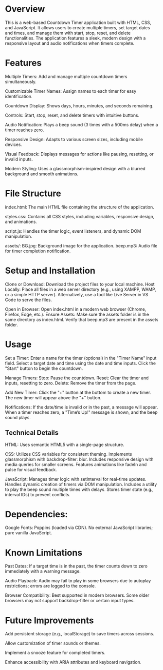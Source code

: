 # Overview

This is a web-based Countdown Timer application built with HTML, CSS, and JavaScript. It allows users to create multiple timers, set target dates and times, and manage them with start, 
stop, reset, and delete functionalities. The application features a sleek, modern design with a responsive layout and audio notifications when timers complete.

# Features

Multiple Timers: Add and manage multiple countdown timers simultaneously.

Customizable Timer Names: Assign names to each timer for easy identification.

Countdown Display: Shows days, hours, minutes, and seconds remaining.

Controls: Start, stop, reset, and delete timers with intuitive buttons.

Audio Notification: Plays a beep sound (3 times with a 500ms delay) when a timer reaches zero.

Responsive Design: Adapts to various screen sizes, including mobile devices.

Visual Feedback: Displays messages for actions like pausing, resetting, or invalid inputs.

Modern Styling: Uses a glassmorphism-inspired design with a blurred background and smooth animations.

# File Structure

index.html: The main HTML file containing the structure of the application.

styles.css: Contains all CSS styles, including variables, responsive design, and animations.

script.js: Handles the timer logic, event listeners, and dynamic DOM manipulation.

assets/:
BG.jpg: Background image for the application.
beep.mp3: Audio file for timer completion notification.



# Setup and Installation

Clone or Download: Download the project files to your local machine.
Host Locally:
Place all files in a web server directory (e.g., using XAMPP, WAMP, or a simple HTTP server).
Alternatively, use a tool like Live Server in VS Code to serve the files.


Open in Browser: Open index.html in a modern web browser (Chrome, Firefox, Edge, etc.).
Ensure Assets:
Make sure the assets folder is in the same directory as index.html.
Verify that beep.mp3 are present in the assets folder.



# Usage

Set a Timer:
Enter a name for the timer (optional) in the "Timer Name" input field.
Select a target date and time using the date and time inputs.
Click the "Start" button to begin the countdown.


Manage Timers:
Stop: Pause the countdown.
Reset: Clear the timer and inputs, resetting to zero.
Delete: Remove the timer from the page.


Add New Timer:
Click the "+" button at the bottom to create a new timer.
The new timer will appear above the "+" button.


Notifications:
If the date/time is invalid or in the past, a message will appear.
When a timer reaches zero, a "Time’s Up!" message is shown, and the beep sound plays.



## Technical Details

HTML:
Uses semantic HTML5 with a single-page structure.

CSS:
Utilizes CSS variables for consistent theming.
Implements glassmorphism with backdrop-filter: blur.
Includes responsive design with media queries for smaller screens.
Features animations like fadeIn and pulse for visual feedback.

JavaScript:
Manages timer logic with setInterval for real-time updates.
Handles dynamic creation of timers via DOM manipulation.
Includes a utility to play the beep sound multiple times with delays.
Stores timer state (e.g., interval IDs) to prevent conflicts.


# Dependencies:

Google Fonts: Poppins (loaded via CDN).
No external JavaScript libraries; pure vanilla JavaScript.



# Known Limitations

Past Dates: If a target time is in the past, the timer counts down to zero immediately with a warning message.

Audio Playback: Audio may fail to play in some browsers due to autoplay restrictions; errors are logged to the console.

Browser Compatibility: Best supported in modern browsers. Some older browsers may not support backdrop-filter or certain input types.

# Future Improvements

Add persistent storage (e.g., localStorage) to save timers across sessions.

Allow customization of timer sounds or themes.

Implement a snooze feature for completed timers.

Enhance accessibility with ARIA attributes and keyboard navigation.

